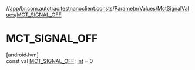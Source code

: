//[app](../../../../index.md)/[br.com.autotrac.testnanoclient.consts](../../index.md)/[ParameterValues](../index.md)/[MctSignalValues](index.md)/[MCT_SIGNAL_OFF](-m-c-t_-s-i-g-n-a-l_-o-f-f.md)

# MCT_SIGNAL_OFF

[androidJvm]\
const val [MCT_SIGNAL_OFF](-m-c-t_-s-i-g-n-a-l_-o-f-f.md): [Int](https://kotlinlang.org/api/latest/jvm/stdlib/kotlin/-int/index.html) = 0
